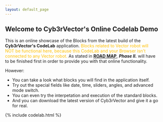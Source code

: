 ```yaml
---
layout: default_page
---
```


## Welcome to Cyb3rVector's Online Codelab Demo

This is an online showcase of the Blocks from the latest build of the **Cyb3rVector's CodeLab** application.
<span style="color: #ffbf00;">Blocks related to Vector robot will NOT be functional here, because this CodeLab and your Browser isn't connected to any Vector robot.</span>
As stated in [**ROAD MAP**](https://cyb3rdog.github.io/Cyb3rVector), ***Phase II.*** will have to be finished first in order to provide you with that online functionality.

However:
- You can take a look what blocks you will find in the application itself.
- Try out the special fields like date, time, sliders, angles, and advanced mode switch.
- You can even try the interpetation and execution of the standard blocks.
- And you can download the latest version of Cyb3rVector and give it a go for real.

{% include codelab.html %}

